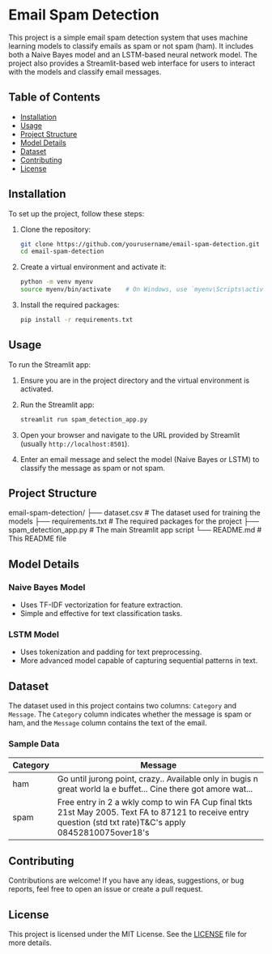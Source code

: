 # Email Spam Detection

This project is a simple email spam detection system that uses machine learning models to classify emails as spam or not spam (ham). It includes both a Naive Bayes model and an LSTM-based neural network model. The project also provides a Streamlit-based web interface for users to interact with the models and classify email messages.

## Table of Contents
- [Installation](#installation)
- [Usage](#usage)
- [Project Structure](#project-structure)
- [Model Details](#model-details)
- [Dataset](#dataset)
- [Contributing](#contributing)
- [License](#license)

## Installation

To set up the project, follow these steps:

1. Clone the repository:
    ```bash
    git clone https://github.com/yourusername/email-spam-detection.git
    cd email-spam-detection
    ```

2. Create a virtual environment and activate it:
    ```bash
    python -m venv myenv
    source myenv/bin/activate    # On Windows, use `myenv\Scripts\activate`
    ```

3. Install the required packages:
    ```bash
    pip install -r requirements.txt
    ```

## Usage

To run the Streamlit app:

1. Ensure you are in the project directory and the virtual environment is activated.

2. Run the Streamlit app:
    ```bash
    streamlit run spam_detection_app.py
    ```

3. Open your browser and navigate to the URL provided by Streamlit (usually `http://localhost:8501`).

4. Enter an email message and select the model (Naive Bayes or LSTM) to classify the message as spam or not spam.

## Project Structure

email-spam-detection/
├── dataset.csv # The dataset used for training the models
├── requirements.txt # The required packages for the project
├── spam_detection_app.py # The main Streamlit app script
└── README.md # This README file


## Model Details

### Naive Bayes Model
- Uses TF-IDF vectorization for feature extraction.
- Simple and effective for text classification tasks.

### LSTM Model
- Uses tokenization and padding for text preprocessing.
- More advanced model capable of capturing sequential patterns in text.

## Dataset

The dataset used in this project contains two columns: `Category` and `Message`. The `Category` column indicates whether the message is spam or ham, and the `Message` column contains the text of the email.

### Sample Data

| Category | Message                                  |
|----------|------------------------------------------|
| ham      | Go until jurong point, crazy.. Available only in bugis n great world la e buffet... Cine there got amore wat... |
| spam     | Free entry in 2 a wkly comp to win FA Cup final tkts 21st May 2005. Text FA to 87121 to receive entry question (std txt rate)T&C's apply 08452810075over18's |

## Contributing

Contributions are welcome! If you have any ideas, suggestions, or bug reports, feel free to open an issue or create a pull request.

## License

This project is licensed under the MIT License. See the [LICENSE](LICENSE) file for more details.

